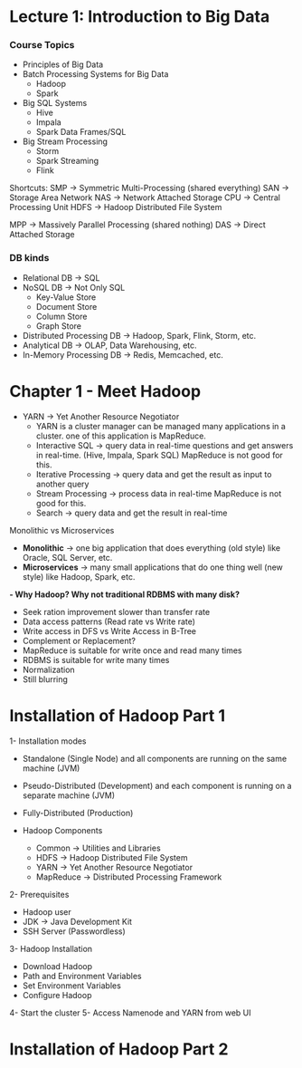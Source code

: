 # Lecture 1: Introduction to Big Data

### Course Topics

- Principles of Big Data
- Batch Processing Systems for Big Data
  - Hadoop
  - Spark
- Big SQL Systems
  - Hive
  - Impala
  - Spark Data Frames/SQL
- Big Stream Processing
  - Storm
  - Spark Streaming
  - Flink

Shortcuts:
SMP -> Symmetric Multi-Processing (shared everything)
SAN -> Storage Area Network
NAS -> Network Attached Storage
CPU -> Central Processing Unit
HDFS -> Hadoop Distributed File System

MPP -> Massively Parallel Processing (shared nothing)
DAS -> Direct Attached Storage

### DB kinds

- Relational DB -> SQL
- NoSQL DB -> Not Only SQL
  - Key-Value Store
  - Document Store
  - Column Store
  - Graph Store
- Distributed Processing DB -> Hadoop, Spark, Flink, Storm, etc.
- Analytical DB -> OLAP, Data Warehousing, etc.
- In-Memory Processing DB -> Redis, Memcached, etc.

# Chapter 1 - Meet Hadoop

- YARN -> Yet Another Resource Negotiator
  - YARN is a cluster manager can be managed many applications in a cluster. one of this application is MapReduce.
  - Interactive SQL -> query data in real-time questions and get answers in real-time. (Hive, Impala, Spark SQL) MapReduce is not good for this.
  - Iterative Processing -> query data and get the result as input to another query
  - Stream Processing -> process data in real-time MapReduce is not good for this.
  - Search -> query data and get the result in real-time

Monolithic vs Microservices

- **Monolithic** -> one big application that does everything (old style) like Oracle, SQL Server, etc.
- **Microservices** -> many small applications that do one thing well (new style) like Hadoop, Spark, etc.

**- Why Hadoop? Why not traditional RDBMS with many disk?**

- Seek ration improvement slower than transfer rate
- Data access patterns (Read rate vs Write rate)
- Write access in DFS vs Write Access in B-Tree
- Complement or Replacement?
- MapReduce is suitable for write once and read many times
- RDBMS is suitable for write many times
- Normalization
- Still blurring

# Installation of Hadoop Part 1

1- Installation modes

- Standalone (Single Node) and all components are running on the same machine (JVM)
- Pseudo-Distributed (Development) and each component is running on a separate machine (JVM)
- Fully-Distributed (Production)

- Hadoop Components
  - Common -> Utilities and Libraries
  - HDFS -> Hadoop Distributed File System
  - YARN -> Yet Another Resource Negotiator
  - MapReduce -> Distributed Processing Framework

2- Prerequisites

- Hadoop user
- JDK -> Java Development Kit
- SSH Server (Passwordless)

3- Hadoop Installation

- Download Hadoop
- Path and Environment Variables
- Set Environment Variables
- Configure Hadoop

4- Start the cluster
5- Access Namenode and YARN from web UI

# Installation of Hadoop Part 2
